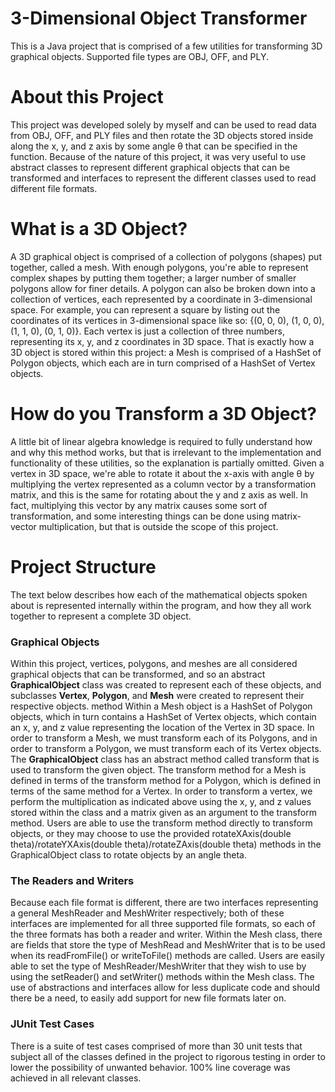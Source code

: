 # 3-Dimensional Object Transformer
This is a Java project that is comprised of a few utilities for transforming 3D graphical objects. Supported file types are OBJ, OFF, and PLY. 

# About this Project
This project was developed solely by myself and can be used to read data from OBJ, OFF, and PLY files and then rotate the 3D objects stored inside along the x, y, and z axis by some angle θ that can be specified in the function. Because of the nature of this project, it was very useful to use abstract classes to represent different graphical objects that can be transformed and interfaces to represent the different classes used to read different file formats. 

# What is a 3D Object?
A 3D graphical object is comprised of a collection of polygons (shapes) put together, called a mesh. With enough polygons, you're able to represent complex shapes by putting them together; a larger number of smaller polygons allow for finer details. A polygon can also be broken down into a collection of vertices, each represented by a coordinate in 3-dimensional space. For example, you can represent a square by listing out the coordinates of its vertices in 3-dimensional space like so: {(0, 0, 0), (1, 0, 0), (1, 1, 0), (0, 1, 0)}. Each vertex is just a collection of three numbers, representing its x, y, and z coordinates in 3D space. That is exactly how a 3D object is stored within this project: a Mesh is comprised of a HashSet of Polygon objects, which each are in turn comprised of a HashSet of Vertex objects.

# How do you Transform a 3D Object?
A little bit of linear algebra knowledge is required to fully understand how and why this method works, but that is irrelevant to the implementation and functionality of these utilities, so the explanation is partially omitted. Given a vertex in 3D space, we're able to rotate it about the x-axis with angle θ by multiplying the vertex represented as a column vector by a transformation matrix, and this is the same for rotating about the y and z axis as well. In fact, multiplying this vector by any matrix causes some sort of transformation, and some interesting things can be done using matrix-vector multiplication, but that is outside the scope of this project.

# Project Structure
The text below describes how each of the mathematical objects spoken about is represented internally within the program, and how they all work together to represent a complete 3D object.

### Graphical Objects
Within this project, vertices, polygons, and meshes are all considered graphical objects that can be transformed, and so an abstract **GraphicalObject** class was created to represent each of these objects, and subclasses **Vertex**, **Polygon**, and **Mesh** were created to represent their respective objects. method Within a Mesh object is a HashSet of Polygon objects, which in turn contains a HashSet of Vertex objects, which contain an x, y, and z value representing the location of the Vertex in 3D space. In order to transform a Mesh, we must transform each of its Polygons, and in order to transform a Polygon, we must transform each of its Vertex objects. The **GraphicalObject** class has an abstract method called transform that is used to transform the given object. The transform method for a Mesh is defined in terms of the transform method for a Polygon, which is defined in terms of the same method for a Vertex. In order to transform a vertex, we perform the multiplication as indicated above using the x, y, and z values stored within the class and a matrix given as an argument to the transform method. Users are able to use the transform method directly to transform objects, or they may choose to use the provided rotateXAxis(double theta)/rotateYXAxis(double theta)/rotateZAxis(double theta) methods in the GraphicalObject class to rotate objects by an angle theta.

### The Readers and Writers
Because each file format is different, there are two interfaces representing a general MeshReader and MeshWriter respectively; both of these interfaces are implemented for all three supported file formats, so each of the three formats has both a reader and writer. Within the Mesh class, there are fields that store the type of MeshRead and MeshWriter that is to be used when its readFromFile() or writeToFile() methods are called. Users are easily able to set the type of MeshReader/MeshWriter that they wish to use by using the setReader() and setWriter() methods within the Mesh class. The use of abstractions and interfaces allow for less duplicate code and should there be a need, to easily add support for new file formats later on.

### JUnit Test Cases
There is a suite of test cases comprised of more than 30 unit tests that subject all of the classes defined in the project to rigorous testing in order to lower the possibility of unwanted behavior. 100% line coverage was achieved in all relevant classes.
